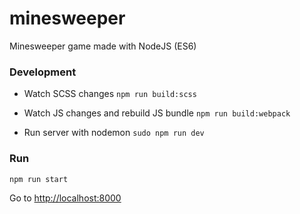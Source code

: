 # minesweeper
Minesweeper game made with NodeJS (ES6)

### Development

- Watch SCSS changes
`npm run build:scss`

- Watch JS changes and rebuild JS bundle
`npm run build:webpack`

- Run server with nodemon
`sudo npm run dev`

### Run

`npm run start`

Go to [http://localhost:8000](http://localhost:8000)
